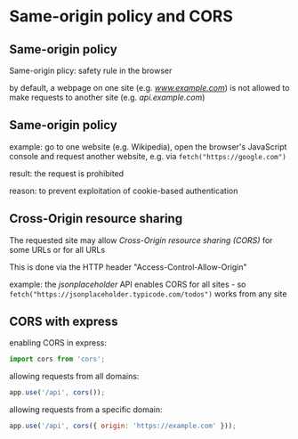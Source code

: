 # Same-origin policy and CORS

## Same-origin policy

Same-origin plicy: safety rule in the browser

by default, a webpage on one site (e.g. _www.example.com_) is not allowed to make requests to another site (e.g. _api.example.com_)

## Same-origin policy

example: go to one website (e.g. Wikipedia), open the browser's JavaScript console and request another website, e.g. via `fetch("https://google.com")`

result: the request is prohibited

reason: to prevent exploitation of cookie-based authentication

## Cross-Origin resource sharing

The requested site may allow _Cross-Origin resource sharing (CORS)_ for some URLs or for all URLs

This is done via the HTTP header "Access-Control-Allow-Origin"

example: the _jsonplaceholder_ API enables CORS for all sites - so `fetch("https://jsonplaceholder.typicode.com/todos")` works from any site

## CORS with express

enabling CORS in express:

```js
import cors from 'cors';
```

allowing requests from all domains:

```js
app.use('/api', cors());
```

allowing requests from a specific domain:

```js
app.use('/api', cors({ origin: 'https://example.com' }));
```

